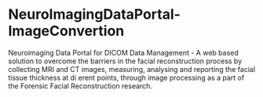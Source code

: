 # NeuroImagingDataPortal-ImageConvertion
Neuroimaging Data Portal for DICOM Data Management - A web based solution to overcome the barriers in the facial reconstruction process by collecting MRI and CT images, measuring, analysing and reporting the facial tissue thickness at di erent points, through image processing as a part of the Forensic Facial Reconstruction research.

